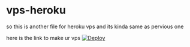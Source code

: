 # vps-heroku
so this is another file for heroku vps and its kinda same as pervious one

here is the link to make ur vps
[![Deploy](https://www.herokucdn.com/deploy/button.svg)](https://www.heroku.com/deploy?template=https://github.com/HarukiOwO/vps-heroku-1)
